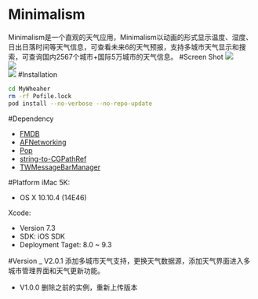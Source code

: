 Minimalism
======
Minimalism是一个直观的天气应用，Minimalism以动画的形式显示温度、湿度、日出日落时间等天气信息，可查看未来6的天气预报，支持多城市天气显示和搜索，可查询国内2567个城市+国际5万城市的天气信息。
#Screen Shot
![](https://github.com/leonardlee2015/Minimalism/blob/master/snapshot/start2.gif)<br>
![](https://github.com/leonardlee2015/Minimalism/blob/master/snapshot/CityManager.gif)<br>
![](https://github.com/leonardlee2015/Minimalism/blob/master/snapshot/forecast2.gif)
#Installation
```bash
cd MyWheaher
rm -rf Pofile.lock
pod install --no-verbose --no-repo-update
```
#Dependency
- [FMDB](https://github.com/ccgus/fmdb)
- [AFNetworking](https://github.com/AFNetworking/AFNetworking)
- [Pop](https://github.com/facebook/pop)
- [string-to-CGPathRef](https://github.com/aderussell/string-to-CGPathRef)
- [TWMessageBarManager](https://github.com/terryworona/TWMessageBarManager)

#Platform
iMac 5K:

- OS X 10.10.4 (14E46)

Xcode:

- Version 7.3
- SDK: iOS SDK 
- Deployment Taget: 8.0 ~ 9.3


#Version
 _ V2.0.1 添加多城市天气支持，更换天气数据源，添加天气界面进入多城市管理界面和天气更新功能。
 - V1.0.0 删除之前的实例，重新上传版本
